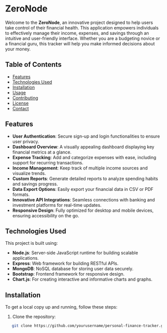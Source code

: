 # ZeroNode

Welcome to the **ZeroNode**, an innovative project designed to help users take control of their financial health. This application empowers individuals to effectively manage their income, expenses, and savings through an intuitive and user-friendly interface. Whether you are a budgeting novice or a financial guru, this tracker will help you make informed decisions about your money.

## Table of Contents

- [Features](#features)
- [Technologies Used](#technologies-used)
- [Installation](#installation)
- [Usage](#usage)
- [Contributing](#contributing)
- [License](#license)
- [Contact](#contact)

## Features

- **User Authentication**: Secure sign-up and login functionalities to ensure user privacy.
- **Dashboard Overview**: A visually appealing dashboard displaying key financial metrics at a glance.
- **Expense Tracking**: Add and categorize expenses with ease, including support for recurring transactions.
- **Income Management**: Keep track of multiple income sources and visualize trends.
- **Custom Reports**: Generate detailed reports to analyze spending habits and savings progress.
- **Data Export Options**: Easily export your financial data in CSV or PDF formats.
- **Innovative API Integrations**: Seamless connections with banking and investment platforms for real-time updates.
- **Responsive Design**: Fully optimized for desktop and mobile devices, ensuring accessibility on the go.

## Technologies Used

This project is built using:

- **Node.js**: Server-side JavaScript runtime for building scalable applications.
- **Express**: Web framework for building RESTful APIs.
- **MongoDB**: NoSQL database for storing user data securely.
- **Bootstrap**: Frontend framework for responsive design.
- **Chart.js**: For creating interactive and informative charts and graphs.

## Installation

To get a local copy up and running, follow these steps:

1. Clone the repository:
```bash
   git clone https://github.com/yourusername/personal-finance-tracker.git
```
